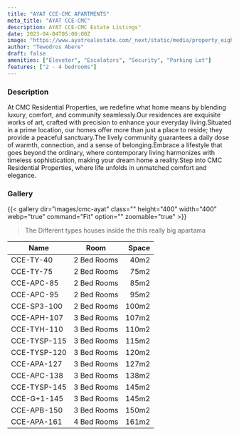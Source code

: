 ```yaml
---
title: "AYAT CCE-CMC APARTMENTS"
meta_title: "AYAT CCE-CMC"
description: AYAT CCE-CMC Estate Listings"
date: 2023-04-04T05:00:00Z
image: "https://www.ayatrealestate.com/_next/static/media/property_eighteen.f406e733.webp"
author: "Tewodros Abere"
draft: false
amenities: ["Elevetor", "Escalators", "Security", "Parking Lot"]
features: ["2 - 4 bedrooms"]
---
```


### Description

At CMC Residential Properties, we redefine what home means by blending luxury, comfort, and community seamlessly.Our residences are exquisite works of art, crafted with precision to enhance your everyday living.Situated in a prime location, our homes offer more than just a place to reside; they provide a peaceful sanctuary.The lively community guarantees a daily dose of warmth, connection, and a sense of belonging.Embrace a lifestyle that goes beyond the ordinary, where contemporary living harmonizes with timeless sophistication, making your dream home a reality.Step into CMC Residential Properties, where life unfolds in unmatched comfort and elegance.

### Gallery

{{< gallery dir="images/cmc-ayat" class="" height="400" width="400" webp="true" command="Fit" option="" zoomable="true" >}}

> The Different types houses inside the this really big apartama

| Name         |    Room     | Space |
| ------------ | :---------: | ----: |
| CCE-TY-40    | 2 Bed Rooms |  40m2 |
| CCE-TY-75    | 2 Bed Rooms |  75m2 |
| CCE-APC-85   | 2 Bed Rooms |  85m2 |
| CCE-APC-95   | 2 Bed Rooms |  95m2 |
| CCE-SP3-100  | 2 Bed Rooms | 100m2 |
| CCE-APH-107  | 3 Bed Rooms | 107m2 |
| CCE-TYH-110  | 3 Bed Rooms | 110m2 |
| CCE-TYSP-115 | 3 Bed Rooms | 115m2 |
| CCE-TYSP-120 | 3 Bed Rooms | 120m2 |
| CCE-APA-127  | 3 Bed Rooms | 127m2 |
| CCE-APC-138  | 3 Bed Rooms | 138m2 |
| CCE-TYSP-145 | 3 Bed Rooms | 145m2 |
| CCE-G+1-145  | 3 Bed Rooms | 145m2 |
| CCE-APB-150  | 3 Bed Rooms | 150m2 |
| CCE-APA-161  | 4 Bed Rooms | 161m2 |
